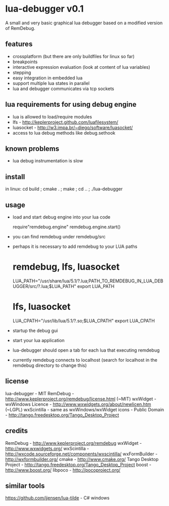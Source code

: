 lua-debugger v0.1
=================

A small and very basic graphical lua debugger based on a modified version of RemDebug.

features
--------
* crossplatform (but there are only buildfiles for linux so far)
* breakpoints
* interactive expression evaluation (look at content of lua variables)
* stepping
* easy integration in embedded lua
* support multiple lua states in parallel
* lua and debugger communicates via tcp sockets

lua requirements for using debug engine
---------------------------------------
* lua is allowed to load/require modules
* lfs - http://keplerproject.github.com/luafilesystem/
* luasocket - http://w3.impa.br/~diego/software/luasocket/
* access to lua debug methods like debug.sethook

known problems
--------------
* lua debug instrumentation is slow

install
-------
in linux: cd build ; cmake . ; make ; cd .. ; ./lua-debugger

usage
-----
* load and start debug engine into your lua code
  
  require"remdebug.engine"
  remdebug.engine.start()
  
* you can find remdebug under remdebug/src
* perhaps it is necessary to add remdebug to your LUA paths

  # remdebug, lfs, luasocket
  LUA_PATH="/usr/share/lua/5.1/?.lua;PATH_TO_REMDEBUG_IN_LUA_DEBUGGER/src/?.lua;$LUA_PATH"
  export LUA_PATH
  # lfs, luasocket
  LUA_CPATH="/usr/lib/lua/5.1/?.so;$LUA_CPATH"
  export LUA_CPATH

* startup the debug gui
* start your lua application
* lua-debugger should open a tab for each lua that executing remdebug
* currently remdebug connects to localhost (search for localhost in the remdebug directory to change this)

license
-------
lua-debugger - MIT
RemDebug - http://www.keplerproject.org/remdebug/license.html (~MIT)
wxWidget - wxWindows Licence - http://www.wxwidgets.org/about/newlicen.htm (~LGPL)
wxScintilla - same as wxWindows/wxWidget
icons - Public Domain - http://tango.freedesktop.org/Tango_Desktop_Project

credits
-------
RemDebug - http://www.keplerproject.org/remdebug
wxWidget - http://www.wxwidgets.org/
wxScintilla - http://wxcode.sourceforge.net/components/wxscintilla/
wxFormBuilder - http://wxformbuilder.org/
cmake - http://www.cmake.org/
Tango Desktop Project - http://tango.freedesktop.org/Tango_Desktop_Project
boost - http://www.boost.org/
libpoco - http://pocoproject.org/

similar tools
-------------
https://github.com/jjensen/lua-tilde - C# windows

